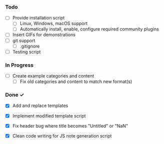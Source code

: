 ### Todo

- [ ] Provide installation script
  - [ ] Linux, Windows, macOS support
  - [ ] Automatically install, enable, configure required community plugins
- [ ] Insert GIFs for demonstrations
- [ ] git support
  - [ ] .gitignore
- [ ] Testing script

### In Progress

- [ ] Create example categories and content
  - [ ] Fix old categories and content to match new format(s)

### Done ✓

- [x] Add and replace templates
- [x] Implement modified template script
- [x] Fix header bug where title becomes "Untitled" or "NaN"
- [x] Clean code writing for JS note generation script

